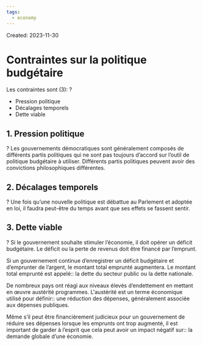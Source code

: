 ```yaml
---
tags:
  - economy
---
```

Created: 2023-11-30

# Contraintes sur la politique budgétaire

Les contraintes sont (3):
?
- Pression politique
- Décalages temporels
- Dette viable
<!--SR:!2024-02-14,29,230-->

## 1. Pression politique
?
Les gouvernements démocratiques sont généralement composés de différents partis politiques qui ne sont pas toujours d’accord sur l’outil de politique budgétaire à utiliser. Différents partis politiques peuvent avoir des convictions philosophiques différentes.
<!--SR:!2024-02-27,54,250-->

## 2. Décalages temporels
?
Une fois qu’une nouvelle politique est débattue au Parlement et adoptée en loi, il faudra peut-être du temps avant que ses effets se fassent sentir.
<!--SR:!2024-02-12,44,250-->


## 3. Dette viable
?
Si le gouvernement souhaite stimuler l’économie, il doit opérer un déficit budgétaire. Le déficit ou la perte de revenus doit être financé par l’emprunt.
<!--SR:!2024-02-19,50,250-->

Si un gouvernement continue d’enregistrer un déficit budgétaire et d’emprunter de l’argent, le montant total emprunté augmentera. Le montant total emprunté est appelé:: la dette du secteur public ou la dette nationale.
<!--SR:!2024-03-07,54,230-->

De nombreux pays ont réagi aux niveaux élevés d’endettement en mettant en œuvre austérité programmes. L'austérité est un terme économique utilisé pour définir:: une réduction des dépenses, généralement associée aux dépenses publiques.
<!--SR:!2024-02-08,42,250-->

Même s’il peut être financièrement judicieux pour un gouvernement de réduire ses dépenses lorsque les emprunts ont trop augmenté, il est important de garder à l’esprit que cela peut avoir un impact négatif sur:: la demande globale d’une économie.
<!--SR:!2024-02-04,12,210-->